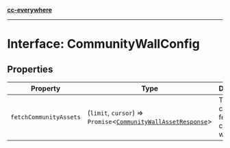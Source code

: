 [**cc-everywhere**](../../../../../../index.md)

***

# Interface: CommunityWallConfig

## Properties

| Property | Type | Description |
| ------ | ------ | ------ |
| `fetchCommunityAssets` | (`limit`, `cursor`) => `Promise`<[`CommunityWallAssetResponse`](community-wall-asset-response.md)\> | The callback to fetch community wall assets. |
